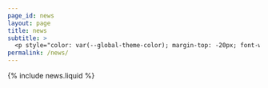 ```yaml
---
page_id: news
layout: page
title: news
subtitle: >
  <p style="color: var(--global-theme-color); margin-top: -20px; font-weight: 500;"><a href="https://marcorosso.com/it/novita/">novità</a>&nbsp;|&nbsp;<a href="https://marcorosso.com/es/novedades/">novedades</a></p>
permalink: /news/
---
```


  {% include news.liquid %}
